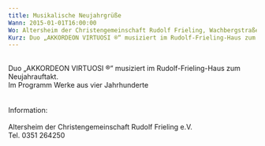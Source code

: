 ```yaml
---
title: Musikalische Neujahrgrüße
Wann: 2015-01-01T16:00:00
Wo: Altersheim der Christengemeinschaft Rudolf Frieling, Wachbergstraße 6, 01326 Dresden
Kurz: Duo „AKKORDEON VIRTUOSI ®“ musiziert im Rudolf-Frieling-Haus zum Neujahrauftakt.<br>Für mehr Information klicken Sie bitte hier…
---
```


<br>Duo „AKKORDEON VIRTUOSI ®“ musiziert im Rudolf-Frieling-Haus zum Neujahrauftakt.<br>Im Programm Werke aus vier Jahrhunderte<br><br><br>Information:<br><br>Altersheim der Christengemeinschaft Rudolf Frieling e.V. <br>Tel. 0351 264250
